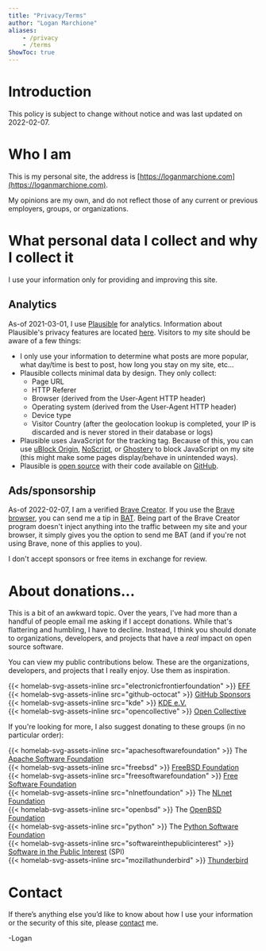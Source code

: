 ```yaml
---
title: "Privacy/Terms"
author: "Logan Marchione"
aliases:
    - /privacy
    - /terms
ShowToc: true
---
```


# Introduction

This policy is subject to change without notice and was last updated on 2022-02-07.

# Who I am

This is my personal site, the address is [https://loganmarchione.com](https://loganmarchione.com).

My opinions are my own, and do not reflect those of any current or previous employers, groups, or organizations.

# What personal data I collect and why I collect it

I use your information only for providing and improving this site.

## Analytics

As-of 2021-03-01, I use [Plausible](https://plausible.io) for analytics. Information about Plausible's privacy features are located [here](https://plausible.io/data-policy). Visitors to my site should be aware of a few things:

- I only use your information to determine what posts are more popular, what day/time is best to post, how long you stay on my site, etc…
- Plausible collects minimal data by design. They only collect:
  - Page URL
  - HTTP Referer
  - Browser (derived from the User-Agent HTTP header)
  - Operating system (derived from the User-Agent HTTP header)
  - Device type
  - Visitor Country (after the geolocation lookup is completed, your IP is discarded and is never stored in their database or logs)
- Plausible uses JavaScript for the tracking tag. Because of this, you can use [uBlock Origin](https://github.com/gorhill/uBlock), [NoScript](http://noscript.net/), or [Ghostery](https://www.ghostery.com/en/download) to block JavaScript on my site (this might make some pages display/behave in unintended ways).
- Plausible is [open source](https://plausible.io/open-source-website-analytics) with their code available on [GitHub](https://github.com/plausible/analytics/).

## Ads/sponsorship

As-of 2022-02-07, I am a verified [Brave Creator](https://creators.brave.com/). If you use the [Brave browser](https://brave.com/), you can send me a tip in [BAT](https://basicattentiontoken.org/). Being part of the Brave Creator program doesn't inject anything into the traffic between my site and your browser, it simply gives you the option to send me BAT (and if you're not using Brave, none of this applies to you).

I don't accept sponsors or free items in exchange for review.

# About donations...

This is a bit of an awkward topic. Over the years, I've had more than a handful of people email me asking if I accept donations. While that's flattering and humbling, I have to decline. Instead, I think you should donate to organizations, developers, and projects that have a _real_ impact on open source software.

You can view my public contributions below. These are the organizations, developers, and projects that I really enjoy. Use them as inspiration.

{{< homelab-svg-assets-inline src="electronicfrontierfoundation" >}} [EFF](https://www.eff.org/join)  
{{< homelab-svg-assets-inline src="github-octocat" >}} [GitHub Sponsors](https://github.com/loganmarchione?tab=sponsoring)  
{{< homelab-svg-assets-inline src="kde" >}} [KDE e.V.](https://ev.kde.org/getinvolved/supporting-members/)  
{{< homelab-svg-assets-inline src="opencollective" >}} [Open Collective](https://opencollective.com/logan-marchione)  

If you're looking for more, I also suggest donating to these groups (in no particular order):

{{< homelab-svg-assets-inline src="apachesoftwarefoundation" >}} The [Apache Software Foundation](https://donate.apache.org/)  
{{< homelab-svg-assets-inline src="freebsd" >}} [FreeBSD Foundation](https://freebsdfoundation.org/donate/)  
{{< homelab-svg-assets-inline src="freesoftwarefoundation" >}} [Free Software Foundation](https://my.fsf.org/donate)  
{{< homelab-svg-assets-inline src="nlnetfoundation" >}} The [NLnet Foundation](https://nlnet.nl/donating/)  
{{< homelab-svg-assets-inline src="openbsd" >}} The [OpenBSD Foundation](https://www.openbsdfoundation.org/donations.html)  
{{< homelab-svg-assets-inline src="python" >}} The [Python Software Foundation](https://www.python.org/psf/donations/)  
{{< homelab-svg-assets-inline src="softwareinthepublicinterest" >}} [Software in the Public Interest](https://www.spi-inc.org/) (SPI)  
{{< homelab-svg-assets-inline src="mozillathunderbird" >}} [Thunderbird](https://give.thunderbird.net/)  

# Contact

If there’s anything else you’d like to know about how I use your information or the security of this site, please [contact](/contact) me.

\-Logan